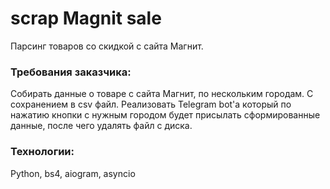 # scrap Magnit sale
Парсинг товаров со скидкой с сайта Магнит.

### Требования заказчика:
Собирать данные о товаре с сайта Магнит, по нескольким городам. С сохранением в csv файл. Реализовать Telegram bot'а который по нажатию кнопки с нужным городом будет присылать сформированные данные, после чего удалять файл с диска. 

### Технологии:
Python, bs4, aiogram, asyncio


